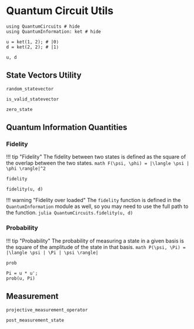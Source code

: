 # Quantum Circuit Utils
```@example circuitUtils
using QuantumCircuits # hide
using QuantumInformation: ket # hide

u = ket(1, 2); # |0⟩
d = ket(2, 2); # |1⟩

u, d
```

## State Vectors Utility

```@docs
random_statevector
```

```@docs
is_valid_statevector
```

```@docs
zero_state
```

## Quantum Information Quantities

### Fidelity
!!! tip "Fidelity"
    The fidelity between two states is defined as the square of the overlap between the two states.
    ```math
    F(\psi, \phi) = |\langle \psi | \phi \rangle|^2
    ```

```@docs
fidelity
```

```@example circuitUtils
fidelity(u, d)
```

!!! warning "Fidelity over loaded"
    The `fidelity` function is defined in the `QuantumInformation` module as well, so you may need to use the full path to the function.
    ```julia
    QuantumCircuits.fidelity(u, d)
    ```

### Probability
!!! tip "Probability"
    The probability of measuring a state in a given basis is the square of the amplitude of the state in that basis.
    ```math
    P(\psi, \Pi) = |\langle \psi | \Pi | \psi \rangle|
    ```

```@docs
prob
```

```@example circuitUtils
Pi = u * u';
prob(u, Pi)
```

## Measurement

```@docs
projective_measurement_operator
```

```@docs
post_measurement_state
```
